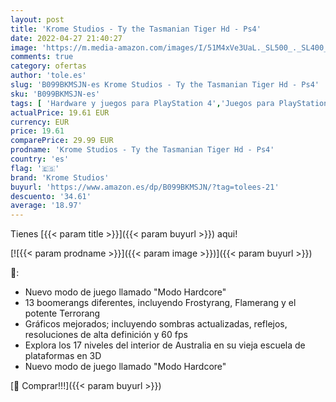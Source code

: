```yaml
---
layout: post
title: 'Krome Studios - Ty the Tasmanian Tiger Hd - Ps4'
date: 2022-04-27 21:40:27
image: 'https://m.media-amazon.com/images/I/51M4xVe3UaL._SL500_._SL400_.jpg'
comments: true
category: ofertas
author: 'tole.es'
slug: 'B099BKMSJN-es Krome Studios - Ty the Tasmanian Tiger Hd - Ps4'
sku: 'B099BKMSJN-es'
tags: [ 'Hardware y juegos para PlayStation 4','Juegos para PlayStation 4','Videojuegos','krome studios','ps4','🇪🇸', ]
actualPrice: 19.61 EUR
currency: EUR
price: 19.61
comparePrice: 29.99 EUR
prodname: 'Krome Studios - Ty the Tasmanian Tiger Hd - Ps4'
country: 'es'
flag: '🇪🇸'
brand: 'Krome Studios'
buyurl: 'https://www.amazon.es/dp/B099BKMSJN/?tag=tolees-21'
descuento: '34.61'
average: '18.97'
---
```


Tienes [{{< param title >}}]({{< param buyurl >}}) aqui!

[![{{< param prodname >}}]({{< param image >}})]({{< param buyurl >}})

🔎:

- Nuevo modo de juego llamado "Modo Hardcore"
- 13 boomerangs diferentes, incluyendo Frostyrang, Flamerang y el potente Terrorang
- Gráficos mejorados; incluyendo sombras actualizadas, reflejos, resoluciones de alta definición y 60 fps
- Explora los 17 niveles del interior de Australia en su vieja escuela de plataformas en 3D
- Nuevo modo de juego llamado "Modo Hardcore"

[🛒 Comprar!!!]({{< param buyurl >}})
